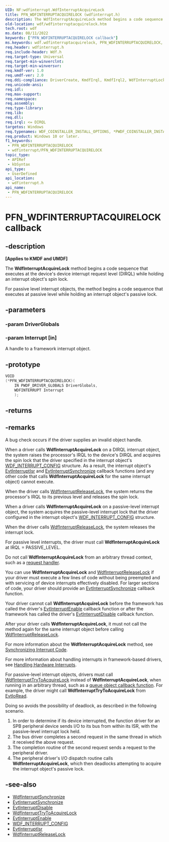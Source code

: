 ```yaml
---
UID: NF:wdfinterrupt.WdfInterruptAcquireLock
title: PFN_WDFINTERRUPTACQUIRELOCK (wdfinterrupt.h)
description: The WdfInterruptAcquireLock method begins a code sequence that executes at the device's device interrupt request level (DIRQL) while holding an interrupt object's spin lock.
old-location: wdf/wdfinterruptacquirelock.htm
tech.root: wdf
ms.date: 08/11/2022
keywords: ["PFN_WDFINTERRUPTACQUIRELOCK callback"]
ms.keywords: wdf.wdfinterruptacquirelock, PFN_WDFINTERRUPTACQUIRELOCK, WdfInterruptAcquireLock callback function, WdfInterruptAcquireLock, wdfinterrupt/WdfInterruptAcquireLock, DFInterruptObjectRef_9d3cd9a1-801c-437a-b1df-7e2819d1465a.xml, kmdf.wdfinterruptacquirelock
req.header: wdfinterrupt.h
req.include-header: Wdf.h
req.target-type: Universal
req.target-min-winverclnt: 
req.target-min-winversvr: 
req.kmdf-ver: 1.0
req.umdf-ver: 2.0
req.ddi-compliance: DriverCreate, KmdfIrql, KmdfIrql2, WdfInterruptLock, WdfInterruptLockRelease
req.unicode-ansi: 
req.idl: 
req.max-support: 
req.namespace: 
req.assembly: 
req.type-library: 
req.lib: 
req.dll: 
req.irql: <= DIRQL
targetos: Windows
req.typenames: WDF_COINSTALLER_INSTALL_OPTIONS, *PWDF_COINSTALLER_INSTALL_OPTIONS
req.product: Windows 10 or later.
f1_keywords:
 - PFN_WDFINTERRUPTACQUIRELOCK
 - wdfinterrupt/PFN_WDFINTERRUPTACQUIRELOCK
topic_type:
 - APIRef
 - kbSyntax
api_type:
 - UserDefined
api_location:
 - wdfinterrupt.h
api_name:
 - PFN_WDFINTERRUPTACQUIRELOCK
---
```


# PFN_WDFINTERRUPTACQUIRELOCK callback

## -description

**[Applies to KMDF and UMDF]**

The **WdfInterruptAcquireLock** method begins a code sequence that executes at the device's device interrupt request level (DIRQL) while holding an interrupt object's spin lock.

For passive level interrupt objects, the method begins a code sequence that executes at passive level while holding an interrupt object's passive lock.

## -parameters

### -param DriverGlobals

### -param Interrupt [in]

A handle to a framework interrupt object.

## -prototype

```cpp
VOID
(*PFN_WDFINTERRUPTACQUIRELOCK)(
    IN PWDF_DRIVER_GLOBALS DriverGlobals,
    WDFINTERRUPT Interrupt
    );
```

## -returns

## -remarks

A bug check occurs if the driver supplies an invalid object handle.

When a driver calls **WdfInterruptAcquireLock** on a DIRQL interrupt object, the system raises the processor's IRQL to the device's DIRQL and acquires the spin lock that the driver specified in the interrupt object's [WDF_INTERRUPT_CONFIG](../wdfinterrupt/ns-wdfinterrupt-_wdf_interrupt_config.md) structure. As a result, the interrupt object's [EvtInterruptIsr](../wdfinterrupt/nc-wdfinterrupt-evt_wdf_interrupt_isr.md) and [EvtInterruptSynchronize](../wdfinterrupt/nc-wdfinterrupt-evt_wdf_interrupt_synchronize.md) callback functions (and any other code that calls **WdfInterruptAcquireLock** for the same interrupt object) cannot execute.

When the driver calls [WdfInterruptReleaseLock](/previous-versions/ff547376(v=vs.85)), the system returns the processor's IRQL to its previous level and releases the spin lock.

When a driver calls **WdfInterruptAcquireLock** on a passive-level interrupt object, the system acquires the passive-level interrupt lock that the driver configured in the interrupt object's [WDF_INTERRUPT_CONFIG](../wdfinterrupt/ns-wdfinterrupt-_wdf_interrupt_config.md) structure.

When the driver calls [WdfInterruptReleaseLock](/previous-versions/ff547376(v=vs.85)), the system releases the interrupt lock.

For passive level interrupts, the driver must call **WdfInterruptAcquireLock** at IRQL = PASSIVE_LEVEL.

Do not call **WdfInterruptAcquireLock** from an arbitrary thread context,  such as a [request handler](/windows-hardware/drivers/wdf/request-handlers).

You can use **WdfInterruptAcquireLock** and [WdfInterruptReleaseLock](/previous-versions/ff547376(v=vs.85)) if your driver must execute a few lines of code without being preempted and with servicing of device interrupts effectively disabled. For larger sections of code, your driver should provide an [EvtInterruptSynchronize](../wdfinterrupt/nc-wdfinterrupt-evt_wdf_interrupt_synchronize.md) callback function.

Your driver cannot call **WdfInterruptAcquireLock** before the framework has called the driver's [EvtInterruptEnable](../wdfinterrupt/nc-wdfinterrupt-evt_wdf_interrupt_enable.md) callback function or after the framework has called the driver's [EvtInterruptDisable](../wdfinterrupt/nc-wdfinterrupt-evt_wdf_interrupt_disable.md) callback function.

After your driver calls **WdfInterruptAcquireLock**, it must not call the method again for the same interrupt object before calling [WdfInterruptReleaseLock](/previous-versions/ff547376(v=vs.85)).

For more information about the **WdfInterruptAcquireLock** method, see [Synchronizing Interrupt Code](/windows-hardware/drivers/wdf/synchronizing-interrupt-code).

For more information about handling interrupts in framework-based drivers, see [Handling Hardware Interrupts](/windows-hardware/drivers/wdf/handling-hardware-interrupts).

For passive-level interrupt objects, drivers must call [WdfInterruptTryToAcquireLock](../wdfinterrupt/nf-wdfinterrupt-wdfinterrupttrytoacquirelock.md) instead of **WdfInterruptAcquireLock**, when running in an arbitrary thread, such as a [queue object callback function](../wdfio/index.md). For example, the driver might call **WdfInterruptTryToAcquireLock** from [EvtIoRead](../wdfio/nc-wdfio-evt_wdf_io_queue_io_read.md).

Doing so avoids the possibility of deadlock, as described in the following scenario.

1. In order to determine if its device interrupted, the function driver for an SPB peripheral device sends I/O to its bus from within its ISR, with the passive-level interrupt lock held.
1. The bus driver completes a second request in the same thread in which it received the above request.
1. The completion routine of the second request sends a request to the peripheral driver.
1. The peripheral driver's I/O dispatch routine calls **WdfInterruptAcquireLock**, which then deadlocks attempting to acquire the interrupt object's passive lock.

## -see-also

- [WdfInterruptSynchronize](../wdfinterrupt/nf-wdfinterrupt-wdfinterruptsynchronize.md)
- [EvtInterruptSynchronize](../wdfinterrupt/nc-wdfinterrupt-evt_wdf_interrupt_synchronize.md)
- [EvtInterruptDisable](../wdfinterrupt/nc-wdfinterrupt-evt_wdf_interrupt_disable.md)
- [WdfInterruptTryToAcquireLock](../wdfinterrupt/nf-wdfinterrupt-wdfinterrupttrytoacquirelock.md)
- [EvtInterruptEnable](../wdfinterrupt/nc-wdfinterrupt-evt_wdf_interrupt_enable.md)
- [WDF_INTERRUPT_CONFIG](../wdfinterrupt/ns-wdfinterrupt-_wdf_interrupt_config.md)
- [EvtInterruptIsr](../wdfinterrupt/nc-wdfinterrupt-evt_wdf_interrupt_isr.md)
- [WdfInterruptReleaseLock](/previous-versions/ff547376(v=vs.85))
